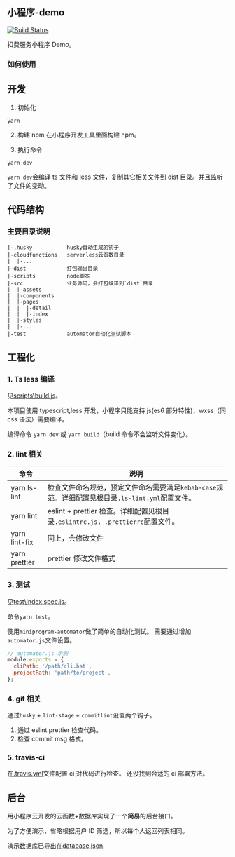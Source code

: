 ## 小程序-demo

[![Build Status](https://www.travis-ci.org/dewfall123/deduction-service.svg?branch=main)](https://www.travis-ci.org/dewfall123/deduction-service)

扣费服务小程序 Demo。

### 如何使用

## 开发

1. 初始化

```
yarn
```

2. 构建 npm 在小程序开发工具里面构建 npm。

3. 执行命令

```
yarn dev
```

`yarn dev`会编译 ts 文件和 less 文件，复制其它相关文件到 dist 目录。并且监听了文件的变动。

## 代码结构

### 主要目录说明

```
|-.husky           husky自动生成的钩子
|-cloudfunctions   serverless云函数目录
|  |-...
|-dist             打包输出目录
|-scripts          node脚本
|-src              业务源码，会打包编译到`dist`目录
|  |-assets
|  |-components
|  |-pages
|  |  |-detail
|  |  |-index
|  |-styles
|  |-...
|-test             automator自动化测试脚本
```

## 工程化

### 1. Ts less 编译

见[scripts\build.js](scripts\build.js)。

本项目使用 typescript,less 开发，小程序只能支持 js(es6 部分特性)，wxss（同 css 语法）需要编译。

编译命令 `yarn dev` 或 `yarn build`（build 命令不会监听文件变化）。

### 2. lint 相关

| 命令          | 说明                                                                                             |
| ------------- | ------------------------------------------------------------------------------------------------ |
| yarn ls-lint  | 检查文件命名规范，预定文件命名需要满足`kebab-case`规范。详细配置见根目录`.ls-lint.yml`配置文件。 |
| yarn lint     | eslint + prettier 检查。详细配置见根目录`.eslintrc.js`，`.prettierrc`配置文件。                  |
| yarn lint-fix | 同上，会修改文件                                                                                 |
| yarn prettier | prettier 修改文件格式                                                                            |

### 3. 测试

见[test\index.spec.js](test\index.spec.js)。

命令`yarn test`。

使用`miniprogram-automator`做了简单的自动化测试。
需要通过增加`automator.js`文件设置。

```js
// automator.js 示例
module.exports = {
  cliPath: '/path/cli.bat',
  projectPath: 'path/to/project',
};
```

### 4. git 相关

通过`husky` + `lint-stage` + `commitlint`设置两个钩子。

1. 通过 eslint prettier 检查代码。
2. 检查 commit msg 格式。

### 5. travis-ci

在[.travis.yml](.travis.yml)文件配置 ci 对代码进行检查。
还没找到合适的 ci 部署方法。

## 后台

用小程序云开发的云函数+数据库实现了一个**简易**的后台接口。

为了方便演示，省略根据用户 ID 筛选，所以每个人返回列表相同。

演示数据库已导出在[database.json](database.json).
